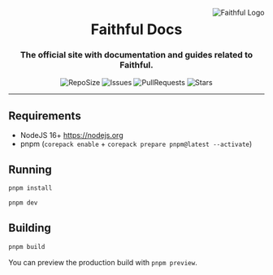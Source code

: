 <a href="https://docs.faithfulpack.net/" target="_blank"><img src="https://github.com/Faithful-Resource-Pack/Branding/blob/main/logos/transparent/256/plain_logo.png?raw=true" alt="Faithful Logo" align="right"></a>
<div align="center">
  <h1>Faithful Docs</h1>
  <h3> The official site with documentation and guides related to Faithful. </h3>

  ![RepoSize](https://img.shields.io/github/repo-size/Faithful-Resource-Pack/Docs?style=flat-square)
  ![Issues](https://img.shields.io/github/issues/Faithful-Resource-Pack/Docs?style=flat-square)
  ![PullRequests](https://img.shields.io/github/issues-pr/Faithful-Resource-Pack/Docs?style=flat-square)
  ![Stars](https://img.shields.io/github/stars/Faithful-Resource-Pack/Docs?style=flat-square)
</div>

---

## Requirements
- NodeJS 16+ https://nodejs.org
- pnpm (`corepack enable` + `corepack prepare pnpm@latest --activate`)

## Running

```bash
pnpm install
```
```bash
pnpm dev
```

## Building

```bash
pnpm build
```

You can preview the production build with `pnpm preview`.
